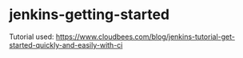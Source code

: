 # jenkins-getting-started

Tutorial used: https://www.cloudbees.com/blog/jenkins-tutorial-get-started-quickly-and-easily-with-ci
